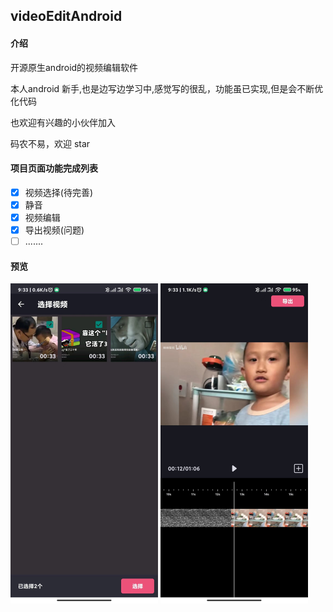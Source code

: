 ## videoEditAndroid
#### 介绍
开源原生android的视频编辑软件

本人android 新手,也是边写边学习中,感觉写的很乱，功能虽已实现,但是会不断优化代码

也欢迎有兴趣的小伙伴加入

码农不易，欢迎 star

#### 项目页面功能完成列表

- [x] 视频选择(待完善)
- [x] 静音
- [x]  视频编辑
- [x]  导出视频(问题)
- [ ] .......

#### 预览

<img src="images/select_video.jpg" style="zoom:50%;" />

<img src="images/video_edit .jpg" style="zoom:50%;" />